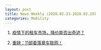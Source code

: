 ```yaml
---
layout: post
title: News Weekly (2020.02.23-2020.02.29) 
categories: Mobility
---
```


1. [疫情下的租车市场，降价能否出奇迹？](https://www.huxiu.com/article/340833.html)

2. [重磅：11部委落章车联网！](https://mp.weixin.qq.com/s/LCqKpRtb5EJiVdcHgC-37A)